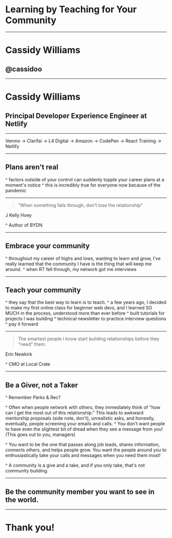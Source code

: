 # Learning by Teaching for Your Community

---

# Cassidy Williams
## @cassidoo

---

# Cassidy Williams

## Principal Developer Experience Engineer at Netlify

---

Venmo → Clarifai → L4 Digital → Amazon → CodePen → React Training → Netlify

---

## Plans aren't real

^ factors outside of your control can suddenly topple your career plans at a moment's notice
^ this is incredibly true for everyone now because of the pandemic

---

> "When something falls through, don't lose the relationship"

J Kelly Hoey

^ Author of BYDN

---

## Embrace your community

^ throughout my career of highs and lows, wanting to learn and grow, I've really learned that the community I have is the thing that will keep me around.
^ when RT fell through, my network got me interviews

---

## Teach your community

^ they say that the best way to learn is to teach.
^ a few years ago, I decided to make my first online class for beginner web devs, and I learned SO MUCH in the process, understood more than ever before
^ built tutorials for projects I was building
^ technical newsletter to practice interview questions
^ pay it forward

---

> The smartest people I know start building relationships before they "need" them.

Erin Newkirk

^ CMO at Local Crate

---

## Be a Giver, not a Taker

^ Remember Parks & Rec?

^ Often when people network with others, they immediately think of "how can I get the most out of this relationship." This leads to awkward mentorship proposals (side note, don't), unrealistic asks, and honestly, eventually, people screening your emails and calls.
^ You don't want people to have even the slightest bit of dread when they see a message from you! (This goes out to you, managers)

^ You want to be the one that passes along job leads, shares information, connects others, and helps people grow. You want the people around you to enthusiastically take your calls and messages when you need them most!

^ A community is a give and a take, and if you only take, that's not community building.

---

## Be the community member you want to see in the world.

---

# Thank you!